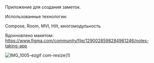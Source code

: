 Приложение для создания заметок.

Использованные технологии:

Compose, Room, MVI, Hilt, многомодульность

Вдохновлено макетом: https://www.figma.com/community/file/1290028598284961246/notes-taking-app

![IMG_1005-ezgif com-resize(1)](https://github.com/user-attachments/assets/428cdb78-a605-47a6-986f-33766a676dbb)
